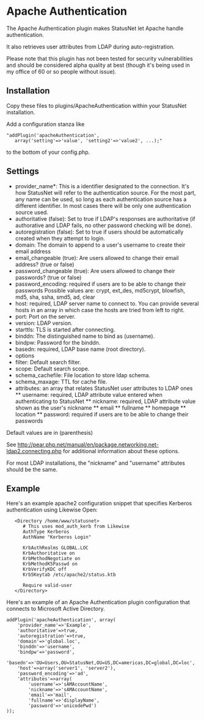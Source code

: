 Apache Authentication
=====================

The Apache Authentication plugin makes StatusNet let Apache handle authentication.

It also retrieves user attributes from LDAP during auto-registration.

Please note that this plugin has not been tested for security vulnerabilities and should be
considered alpha quality at best (though it's being used in my office of 60 or so people without
issue).

Installation
------------

Copy these files to plugins/ApacheAuthentication within your StatusNet installation.

Add a configuration stanza like

    "addPlugin('apacheAuthentication',
       array('setting'=>'value', 'setting2'=>'value2', ...);"

to the bottom of your config.php.

Settings
--------

* provider_name*: This is a identifier designated to the connection.
It's how StatusNet will refer to the authentication source.
For the most part, any name can be used, so long as each authentication source has a different identifier.
In most cases there will be only one authentication source used.
* authoritative (false): Set to true if LDAP's responses are authoritative
(if authorative and LDAP fails, no other password checking will be done).
* autoregistration (false): Set to true if users should be automatically created
when they attempt to login.
* domain: The domain to append to a user's username to create their email address
* email_changeable (true): Are users allowed to change their email address?
(true or false)
* password_changeable (true): Are users allowed to change their passwords?
(true or false)
* password_encoding: required if users are to be able to change their passwords
Possible values are: crypt, ext_des, md5crypt, blowfish, md5, sha, ssha,
smd5, ad, clear
* host: required, LDAP server name to connect to. You can provide several hosts in an
array in which case the hosts are tried from left to right.
* port: Port on the server.
* version: LDAP version.
* starttls: TLS is started after connecting.
* binddn: The distinguished name to bind as (username).
* bindpw: Password for the binddn.
* basedn: required, LDAP base name (root directory).
* options
* filter: Default search filter.
* scope: Default search scope.
* schema_cachefile: File location to store ldap schema.
* schema_maxage: TTL for cache file.
* attributes: an array that relates StatusNet user attributes to LDAP ones
** username: required, LDAP attribute value entered when authenticating to StatusNet
** nickname: required, LDAP attribute value shown as the user's nickname
** email
** fullname
** homepage
** location
** password: required if users are to be able to change their passwords

Default values are in (parenthesis)

See http://pear.php.net/manual/en/package.networking.net-ldap2.connecting.php for additional information about these options.

For most LDAP installations, the "nickname" and "username" attributes should
be the same.

Example
-------

Here's an example apache2 configuration snippet that specifies Kerberos authentication using
Likewise Open:

       <Directory /home/www/statusnet>
          # This uses mod_auth_kerb from Likewise
          AuthType Kerberos
          AuthName "Kerberos Login"

          KrbAuthRealms GLOBAL.LOC
          KrbAuthoritative on
          KrbMethodNegotiate on
          KrbMethodK5Passwd on
          KrbVerifyKDC off
          Krb5Keytab /etc/apache2/status.ktb

          Require valid-user
       </Directory>

Here's an example of an Apache Authentication plugin configuration that connects to
Microsoft Active Directory.

    addPlugin('apacheAuthentication', array(
        'provider_name'=>'Example',
        'authoritative'=>true,
        'autoregistration'=>true,
        'domain'=>'global.loc',
        'binddn'=>'username',
        'bindpw'=>'password',
        'basedn'=>'OU=Users,OU=StatusNet,OU=US,DC=americas,DC=global,DC=loc',
        'host'=>array('server1', 'server2'),
        'password_encoding'=>'ad',
        'attributes'=>array(
            'username'=>'sAMAccountName',
            'nickname'=>'sAMAccountName',
            'email'=>'mail',
            'fullname'=>'displayName',
            'password'=>'unicodePwd')
    ));

